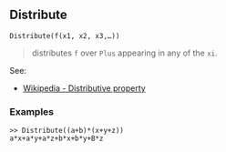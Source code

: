 ## Distribute  

```
Distribute(f(x1, x2, x3,…))
```

> distributes `f` over `Plus` appearing in any of the `xi`.
 
See:  
* [Wikipedia - Distributive property](http://en.wikipedia.org/wiki/Distributive_property)
 
### Examples
```
>> Distribute((a+b)*(x+y+z))
a*x+a*y+a*z+b*x+b*y+B*z
```